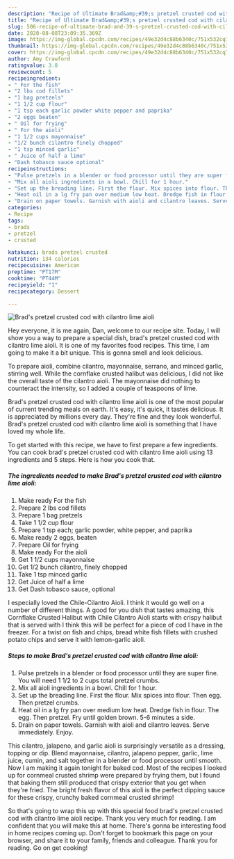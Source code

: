 ```yaml
---
description: "Recipe of Ultimate Brad&amp;#39;s pretzel crusted cod with cilantro lime aioli"
title: "Recipe of Ultimate Brad&amp;#39;s pretzel crusted cod with cilantro lime aioli"
slug: 506-recipe-of-ultimate-brad-and-39-s-pretzel-crusted-cod-with-cilantro-lime-aioli
date: 2020-08-08T23:09:35.369Z
image: https://img-global.cpcdn.com/recipes/49e32d4c88b6340c/751x532cq70/brads-pretzel-crusted-cod-with-cilantro-lime-aioli-recipe-main-photo.jpg
thumbnail: https://img-global.cpcdn.com/recipes/49e32d4c88b6340c/751x532cq70/brads-pretzel-crusted-cod-with-cilantro-lime-aioli-recipe-main-photo.jpg
cover: https://img-global.cpcdn.com/recipes/49e32d4c88b6340c/751x532cq70/brads-pretzel-crusted-cod-with-cilantro-lime-aioli-recipe-main-photo.jpg
author: Amy Crawford
ratingvalue: 3.8
reviewcount: 5
recipeingredient:
- " For the fish"
- "2 lbs cod fillets"
- "1 bag pretzels"
- "1 1/2 cup flour"
- "1 tsp each garlic powder white pepper and paprika"
- "2 eggs beaten"
- " Oil for frying"
- " For the aioli"
- "1 1/2 cups mayonnaise"
- "1/2 bunch cilantro finely chopped"
- "1 tsp minced garlic"
- " Juice of half a lime"
- "Dash tobasco sauce optional"
recipeinstructions:
- "Pulse pretzels in a blender or food processor until they are super fine. You will need 1 1/2 to 2 cups total pretzel crumbs."
- "Mix all aioli ingredients in a bowl. Chill for 1 hour."
- "Set up the breading line. First the flour. Mix spices into flour. Then egg. Then pretzel crumbs."
- "Heat oil in a lg fry pan over medium low heat. Dredge fish in flour. The egg. Then pretzel. Fry until golden brown. 5-6 minutes a side."
- "Drain on paper towels. Garnish with aioli and cilantro leaves. Serve immediately. Enjoy."
categories:
- Recipe
tags:
- brads
- pretzel
- crusted

katakunci: brads pretzel crusted 
nutrition: 134 calories
recipecuisine: American
preptime: "PT17M"
cooktime: "PT44M"
recipeyield: "1"
recipecategory: Dessert

---
```



![Brad&#39;s pretzel crusted cod with cilantro lime aioli](https://img-global.cpcdn.com/recipes/49e32d4c88b6340c/751x532cq70/brads-pretzel-crusted-cod-with-cilantro-lime-aioli-recipe-main-photo.jpg)

Hey everyone, it is me again, Dan, welcome to our recipe site. Today, I will show you a way to prepare a special dish, brad&#39;s pretzel crusted cod with cilantro lime aioli. It is one of my favorites food recipes. This time, I am going to make it a bit unique. This is gonna smell and look delicious.

To prepare aioli, combine cilantro, mayonnaise, serrano, and minced garlic, stirring well. While the cornflake crusted halibut was delicious, I did not like the overall taste of the cilantro aioli. The mayonnaise did nothing to counteract the intensity, so I added a couple of teaspoons of lime.

Brad&#39;s pretzel crusted cod with cilantro lime aioli is one of the most popular of current trending meals on earth. It's easy, it's quick, it tastes delicious. It is appreciated by millions every day. They're fine and they look wonderful. Brad&#39;s pretzel crusted cod with cilantro lime aioli is something that I have loved my whole life.


To get started with this recipe, we have to first prepare a few ingredients. You can cook brad&#39;s pretzel crusted cod with cilantro lime aioli using 13 ingredients and 5 steps. Here is how you cook that.

<!--inarticleads1-->

##### The ingredients needed to make Brad&#39;s pretzel crusted cod with cilantro lime aioli:

1. Make ready  For the fish
1. Prepare 2 lbs cod fillets
1. Prepare 1 bag pretzels
1. Take 1 1/2 cup flour
1. Prepare 1 tsp each; garlic powder, white pepper, and paprika
1. Make ready 2 eggs, beaten
1. Prepare  Oil for frying
1. Make ready  For the aioli
1. Get 1 1/2 cups mayonnaise
1. Get 1/2 bunch cilantro, finely chopped
1. Take 1 tsp minced garlic
1. Get  Juice of half a lime
1. Get Dash tobasco sauce, optional


I especially loved the Chile-Cilantro Aioli. I think it would go well on a number of different things. A good for you dish that tastes amazing, this Cornflake Crusted Halibut with Chile Cilantro Aioli starts with crispy halibut that is served with I think this will be perfect for a piece of cod I have in the freezer. For a twist on fish and chips, bread white fish fillets with crushed potato chips and serve it with lemon-garlic aioli. 

<!--inarticleads2-->

##### Steps to make Brad&#39;s pretzel crusted cod with cilantro lime aioli:

1. Pulse pretzels in a blender or food processor until they are super fine. You will need 1 1/2 to 2 cups total pretzel crumbs.
1. Mix all aioli ingredients in a bowl. Chill for 1 hour.
1. Set up the breading line. First the flour. Mix spices into flour. Then egg. Then pretzel crumbs.
1. Heat oil in a lg fry pan over medium low heat. Dredge fish in flour. The egg. Then pretzel. Fry until golden brown. 5-6 minutes a side.
1. Drain on paper towels. Garnish with aioli and cilantro leaves. Serve immediately. Enjoy.


This cilantro, jalapeno, and garlic aioli is surprisingly versatile as a dressing, topping or dip. Blend mayonnaise, cilantro, jalapeno pepper, garlic, lime juice, cumin, and salt together in a blender or food processor until smooth. Now I am making it again tonight for baked cod. Most of the recipes I looked up for cornmeal crusted shrimp were prepared by frying them, but I found that baking them still produced that crispy exterior that you get when they&#39;re fried. The bright fresh flavor of this aioli is the perfect dipping sauce for these crispy, crunchy baked cornmeal crusted shrimp! 

So that's going to wrap this up with this special food brad&#39;s pretzel crusted cod with cilantro lime aioli recipe. Thank you very much for reading. I am confident that you will make this at home. There's gonna be interesting food in home recipes coming up. Don't forget to bookmark this page on your browser, and share it to your family, friends and colleague. Thank you for reading. Go on get cooking!
